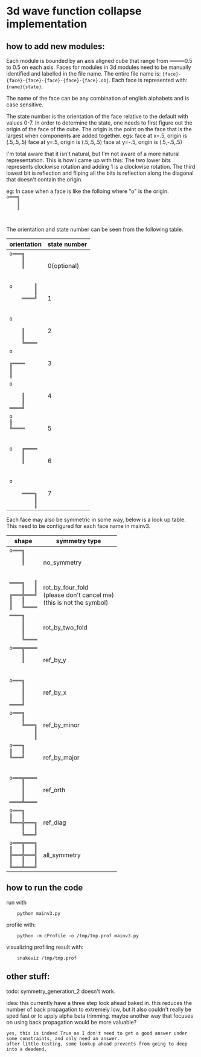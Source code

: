 # 3d wave function collapse implementation

## how to add new modules:
Each module is bounded by an axis aligned cube that range from ════0.5 to 0.5 on each axis.
Faces for modules in 3d modules need to be manually identified and labelled in the file name.
The entire file name is: `{face}-{face}-{face}-{face}-{face}-{face}.obj`.
Each face is represented with: `{name}{state}`.

The name of the face can be any combination of english alphabets and is case sensitive.

The state number is the orientation of the face relative to the default with values 0-7.
In order to determine the state, one needs to first figure out the origin of the face of the cube.
The origin is the point on the face that is the largest when components are added together.
egs: 
    face at x=.5, origin is (.5,.5,.5)
    face at y=.5, origin is (.5,.5,.5)
    face at y=-.5, origin is (.5,-.5,.5)

I'm total aware that it isn't natural, but I'm not aware of a more natural representation.
This is how i came up with this:
The two lower bits represents clockwise rotation and adding 1 is a clockwise rotation.
The third lowest bit is reflection and fliping all the bits is reflection along the diagonal that doesn't contain the origin.

eg:
In case when a face is like the folloing where "o" is the origin.<br>
`o═══╗    `<br>`    ║    `<br>`    ║    `<br>`         `<br>`         `

The orientation and state number can be seen from the following table.

orientation|state number
---|---
`o═══╗    `<br>`    ║    `<br>`    ║    `<br>`         `<br>`         `|0(optional)
`o       ║`<br>`        ║`<br>`    ════╝`<br>`         `<br>`         `|1
`o        `<br>`         `<br>`    ║    `<br>`    ║    `<br>`    ╚════`|2
`o        `<br>`         `<br>`╔════    `<br>`║        `<br>`║        `|3
`o        `<br>`         `<br>`    ║    `<br>`    ║    `<br>`════╝    `|4
`o        `<br>`║        `<br>`╚════    `<br>`         `<br>`         `|5
`o   ╔════`<br>`    ║    `<br>`    ║    `<br>`         `<br>`         `|6
`o        `<br>`         `<br>`    ════╗`<br>`        ║`<br>`        ║`|7

Each face may also be symmetric in some way, below is a look up table. This need to be configured for each face name in mainv3.

shape|symmetry type
---|---
`o═══╗    `<br>`    ║    `<br>`    ║    `<br>`         `<br>`         `|no_symmetry
`════╗   ║`<br>`    ║   ║`<br>`╔═══╬═══╝`<br>`║   ║    `<br>`║   ╚════`|rot_by_four_fold<br>(please don't cancel me)<br>(this is not the symbol)
`════╗    `<br>`    ║    `<br>`    ║    `<br>`    ║    `<br>`    ╚════`|rot_by_two_fold
`o═══╦════`<br>`    ║    `<br>`    ║    `<br>`         `<br>`         `|ref_by_y
`o═══╗    `<br>`    ║    `<br>`    ║    `<br>`    ║    `<br>`════╝    `|ref_by_x
`o═══╗    `<br>`    ║    `<br>`    ╚═══╗`<br>`        ║`<br>`        ║`|ref_by_minor
`o═══╗    `<br>`║   ║    `<br>`╚═══╝    `<br>`         `<br>`         `|ref_by_major
`o═══╦════`<br>`    ║    `<br>`    ║    `<br>`    ║    `<br>`════╩════`|ref_orth
`o═══╗    `<br>`║   ║    `<br>`╚═══╬═══╗`<br>`    ║   ║`<br>`    ╚═══╝`|ref_diag
`o═══╦═══╗`<br>`║   ║   ║`<br>`╠═══╬═══╣`<br>`║   ║   ║`<br>`╚═══╩═══╝`|all_symmetry
 
## how to run the code
run with
```
    python mainv3.py
```
profile with:
```
    python -m cProfile -o /tmp/tmp.prof mainv3.py
```
visualizing profiling result with:
```
    snakeviz /tmp/tmp.prof
```

## other stuff:
todo:
symmetry_generation_2 doesn't work.

idea:
this currently have a three step look ahead baked in. this reduces the number of back propagation to extremely low, but it also couldn't really be sped fast or to apply alpha beta trimming. maybe another way that focuses on using back propagation would be more valuable?

    yes, this is indeed True as I don't need to get a good answer under some constraints, and only need an answer.
    after little testing, some lookup ahead prevents from going to deep into a deadend.

